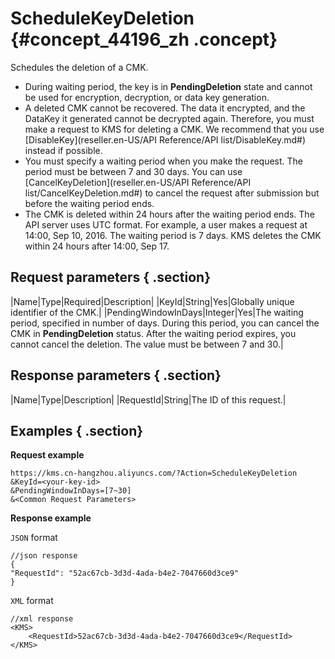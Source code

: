 # ScheduleKeyDeletion {#concept_44196_zh .concept}

Schedules the deletion of a CMK.

-   During waiting period, the key is in **PendingDeletion** state and cannot be used for encryption, decryption, or data key generation.
-   A deleted CMK cannot be recovered. The data it encrypted, and the DataKey it generated cannot be decrypted again. Therefore, you must make a request to KMS for deleting a CMK. We recommend that you use [DisableKey](reseller.en-US/API Reference/API list/DisableKey.md#) instead if possible.
-   You must specify a waiting period when you make the request. The period must be between 7 and 30 days. You can use [CancelKeyDeletion](reseller.en-US/API Reference/API list/CancelKeyDeletion.md#) to cancel the request after submission but before the waiting period ends.
-   The CMK is deleted within 24 hours after the waiting period ends. The API server uses UTC format. For example, a user makes a request at 14:00, Sep 10, 2016. The waiting period is 7 days. KMS deletes the CMK within 24 hours after 14:00, Sep 17.

## Request parameters { .section}

|Name|Type|Required|Description|
|KeyId|String|Yes|Globally unique identifier of the CMK.|
|PendingWindowInDays|Integer|Yes|The waiting period, specified in number of days. During this period, you can cancel the CMK in **PendingDeletion** status. After the waiting period expires, you cannot cancel the deletion. The value must be between 7 and 30.|

## Response parameters { .section}

|Name|Type|Description|
|RequestId|String|The ID of this request.|

## Examples { .section}

**Request example**

```
https://kms.cn-hangzhou.aliyuncs.com/?Action=ScheduleKeyDeletion
&KeyId=<your-key-id>
&PendingWindowInDays=[7~30]
&<Common Request Parameters>

```

**Response example**

 `JSON` format

```
//json response
{
"RequestId": "52ac67cb-3d3d-4ada-b4e2-7047660d3ce9"
}

```

 `XML` format

```
//xml response
<KMS>
    <RequestId>52ac67cb-3d3d-4ada-b4e2-7047660d3ce9</RequestId>
</KMS>

```

